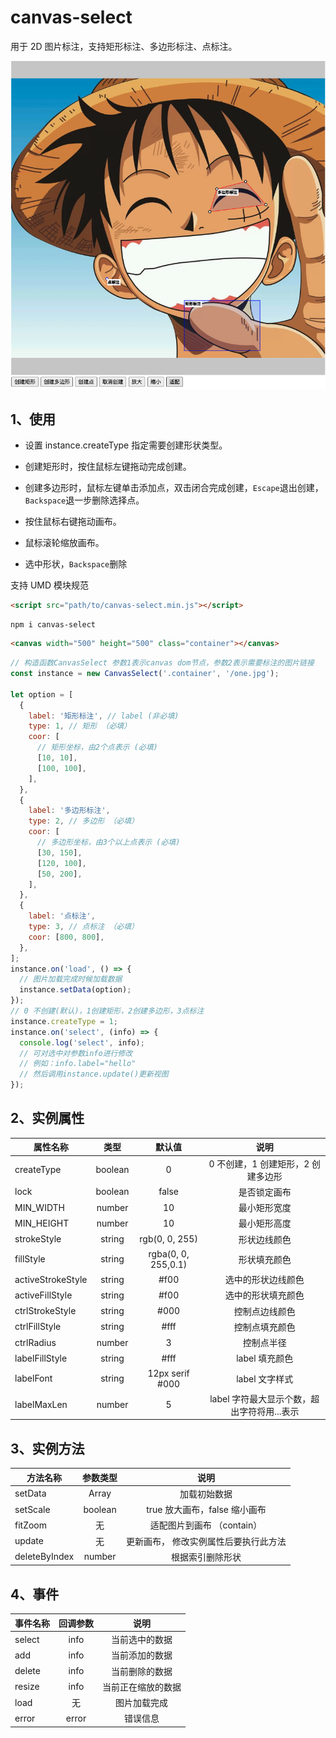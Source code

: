 # canvas-select

用于 2D 图片标注，支持矩形标注、多边形标注、点标注。

![图例](example1.png)

## 1、使用

- 设置 instance.createType 指定需要创建形状类型。

- 创建矩形时，按住鼠标左键拖动完成创建。

- 创建多边形时，鼠标左键单击添加点，双击闭合完成创建，`Escape`退出创建，`Backspace`退一步删除选择点。

- 按住鼠标右键拖动画布。

- 鼠标滚轮缩放画布。

- 选中形状，`Backspace`删除

支持 UMD 模块规范

```html
<script src="path/to/canvas-select.min.js"></script>
```

```
npm i canvas-select
```

```html
<canvas width="500" height="500" class="container"></canvas>
```

```js
// 构造函数CanvasSelect 参数1表示canvas dom节点，参数2表示需要标注的图片链接
const instance = new CanvasSelect('.container', '/one.jpg');

let option = [
  {
    label: '矩形标注', // label (非必填)
    type: 1, // 矩形 （必填）
    coor: [
      // 矩形坐标，由2个点表示 (必填)
      [10, 10],
      [100, 100],
    ],
  },
  {
    label: '多边形标注',
    type: 2, // 多边形 （必填）
    coor: [
      // 多边形坐标，由3个以上点表示 (必填)
      [30, 150],
      [120, 100],
      [50, 200],
    ],
  },
  {
    label: '点标注',
    type: 3, // 点标注 （必填）
    coor: [800, 800],
  },
];
instance.on('load', () => {
  // 图片加载完成时候加载数据
  instance.setData(option);
});
// 0 不创建(默认)，1创建矩形，2创建多边形，3点标注
instance.createType = 1;
instance.on('select', (info) => {
  console.log('select', info);
  // 可对选中对参数info进行修改
  // 例如：info.label="hello"
  // 然后调用instance.update()更新视图
});
```

## 2、实例属性

| 属性名称          |  类型   |       默认值        |                    说明                     |
| ----------------- | :-----: | :-----------------: | :-----------------------------------------: |
| createType        | boolean |          0          |     0 不创建，1 创建矩形，2 创建多边形      |
| lock              | boolean |        false        |                是否锁定画布                 |
| MIN_WIDTH         | number  |         10          |                最小矩形宽度                 |
| MIN_HEIGHT        | number  |         10          |                最小矩形高度                 |
| strokeStyle       | string  |   rgb(0, 0, 255)    |                形状边线颜色                 |
| fillStyle         | string  | rgba(0, 0, 255,0.1) |                形状填充颜色                 |
| activeStrokeStyle | string  |        #f00         |             选中的形状边线颜色              |
| activeFillStyle   | string  |        #f00         |             选中的形状填充颜色              |
| ctrlStrokeStyle   | string  |        #000         |               控制点边线颜色                |
| ctrlFillStyle     | string  |        #fff         |               控制点填充颜色                |
| ctrlRadius        | number  |          3          |                 控制点半径                  |
| labelFillStyle    | string  |        #fff         |               label 填充颜色                |
| labelFont         | string  |   12px serif #000   |               label 文字样式                |
| labelMaxLen       | number  |          5          | label 字符最大显示个数，超出字符将用...表示 |

## 3、实例方法

| 方法名称      | 参数类型 |                 说明                  |
| ------------- | :------: | :-----------------------------------: |
| setData       |  Array   |             加载初始数据              |
| setScale      | boolean  |     true 放大画布，false 缩小画布     |
| fitZoom       |    无    |      适配图片到画布 （contain）       |
| update        |    无    | 更新画布， 修改实例属性后要执行此方法 |
| deleteByIndex |  number  |           根据索引删除形状            |

## 4、事件

| 事件名称 | 回调参数 |        说明        |
| -------- | :------: | :----------------: |
| select   |   info   |   当前选中的数据   |
| add      |   info   |   当前添加的数据   |
| delete   |   info   |   当前删除的数据   |
| resize   |   info   | 当前正在缩放的数据 |
| load     |    无    |    图片加载完成    |
| error    |  error   |      错误信息      |
